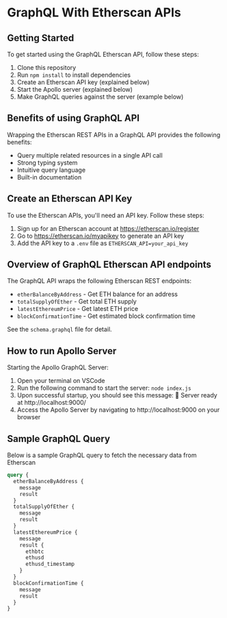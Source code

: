 # GraphQL With Etherscan APIs

## Getting Started

To get started using the GraphQL Etherscan API, follow these steps:

1. Clone this repository
2. Run `npm install` to install dependencies
3. Create an Etherscan API key (explained below)
4. Start the Apollo server (explained below)
5. Make GraphQL queries against the server (example below)

## Benefits of using GraphQL API

Wrapping the Etherscan REST APIs in a GraphQL API provides the following benefits:

- Query multiple related resources in a single API call
- Strong typing system
- Intuitive query language
- Built-in documentation

## Create an Etherscan API Key

To use the Etherscan APIs, you'll need an API key. Follow these steps:

1. Sign up for an Etherscan account at https://etherscan.io/register
2. Go to https://etherscan.io/myapikey to generate an API key
3. Add the API key to a `.env` file as `ETHERSCAN_API=your_api_key`

## Overview of GraphQL Etherscan API endpoints

The GraphQL API wraps the following Etherscan REST endpoints:

- `etherBalanceByAddress` - Get ETH balance for an address
- `totalSupplyOfEther` - Get total ETH supply
- `latestEthereumPrice` - Get latest ETH price
- `blockConfirmationTime` - Get estimated block confirmation time

See the `schema.graphql` file for detail.

## How to run Apollo Server

Starting the Apollo GraphQL Server:

1. Open your terminal on VSCode
2. Run the following command to start the server: `node index.js`
3. Upon successful startup, you should see this message: 🚀 Server ready at http://localhost:9000/
4. Access the Apollo Server by navigating to http://localhost:9000 on your browser

## Sample GraphQL Query

Below is a sample GraphQL query to fetch the necessary data from Etherscan
```graphql
query {
  etherBalanceByAddress {
    message
    result
  }
  totalSupplyOfEther {
    message
    result
  }
  latestEthereumPrice {
    message
    result {
      ethbtc
      ethusd
      ethusd_timestamp
    }
  }
  blockConfirmationTime {
    message
    result
  }
}
```